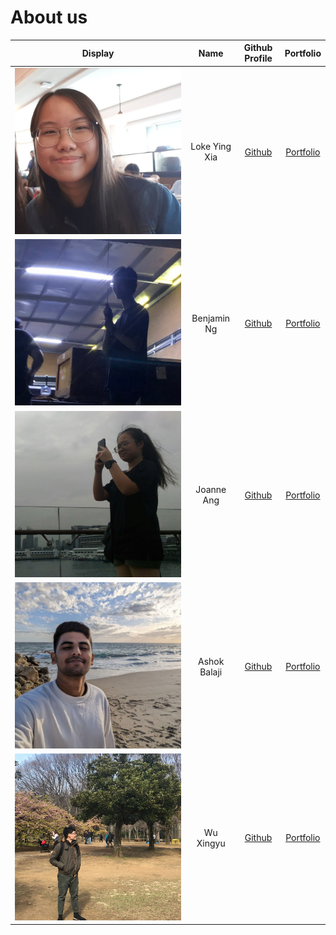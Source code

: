 # About us
| Display                                                                 |     Name      |              Github Profile               |            Portfolio            |
|-------------------------------------------------------------------------|:-------------:|:-----------------------------------------:|:-------------------------------:|
| ![yingxia_portfolio.jpg](team/pictures/yingxia_portfolio.jpg)           | Loke Ying Xia |    [Github](https://github.com/yingx9)    |   [Portfolio](team/yingx9.md)   |
| ![benjaminng_portfolio.jpeg](team/pictures/benjaminng_portfolio.jpeg)   |  Benjamin Ng  |   [Github](https://github.com/bnjm2000)   | [Portfolio](team/BenjaminNg.md) |
| ![joanneang_portfolio.jpg](team/pictures/joanneang_portfolio.jpg)       |  Joanne Ang   |   [Github](https://github.com/JoanneJo)   | [Portfolio](team/JoanneAng.md)  |
| ![ashokbalaji_portfolio.jpg](./team/pictures/ashokbalaji_portfolio.jpg) | Ashok Balaji  |  [Github](https://github.com/000verflow)  |  [Portfolio](team/000verflow.md)  |
| ![wuxingyu_protfolio.jpeg](./team/pictures/wuxingyu_portfolio.jpeg)     |   Wu Xingyu   | [Github](https://github.com/DavinciDelta) |  [Portfolio](team/WuXingyu.md)  |